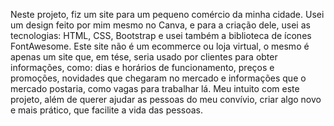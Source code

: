  Neste projeto, fiz um site para um pequeno comércio da minha cidade. Usei um design feito por mim mesmo no Canva, e para a criação dele, usei as tecnologias: HTML, CSS, Bootstrap e usei também a biblioteca de ícones FontAwesome.
 Este site não é um ecommerce ou loja virtual, o mesmo é apenas um site que, em tése, seria usado por clientes para obter informações, como: dias e horários de funcionamento, preços e promoções, 
novidades que chegaram no mercado e informações que o mercado postaria, como vagas para trabalhar lá.
 Meu intuito com este projeto, além de querer ajudar as pessoas do meu convívio, criar algo novo e mais prático, que facilite a vida das pessoas. 
